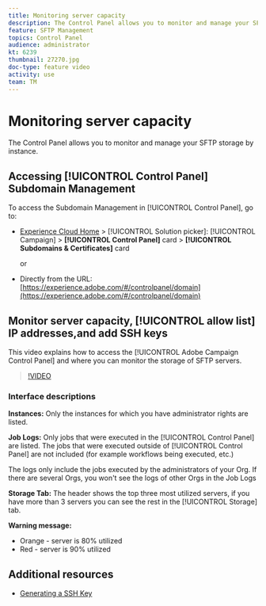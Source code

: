 ```yaml
---
title: Monitoring server capacity
description: The Control Panel allows you to monitor and manage your SFTP storage by instance and add IP addresses to allow lists.
feature: SFTP Management
topics: Control Panel
audience: administrator
kt: 6239
thumbnail: 27270.jpg
doc-type: feature video
activity: use
team: TM
---
```


# Monitoring server capacity

The Control Panel allows you to monitor and manage your SFTP storage by instance.

## Accessing [!UICONTROL Control Panel] Subdomain Management

To access the Subdomain Management in [!UICONTROL Control Panel], go to:

* [Experience Cloud Home](https://experience.adobe.com/#/home) > [!UICONTROL Solution picker]: [!UICONTROL Campaign] > **[!UICONTROL Control Panel]** card > **[!UICONTROL Subdomains & Certificates]** card
  
  or
* Directly from the URL: [https://experience.adobe.com/#/controlpanel/domain](https://experience.adobe.com/#/controlpanel/domain)

## Monitor server capacity, [!UICONTROL allow list] IP addresses,and add SSH keys

This video explains how to access the [!UICONTROL Adobe Campaign Control Panel] and where you can  monitor the storage of SFTP servers.

>[!VIDEO](https://video.tv.adobe.com/v/27270?quality=12)

### Interface descriptions

**Instances:** Only the instances for which you have administrator rights are listed.

**Job Logs:** Only jobs that were executed in the [!UICONTROL Control Panel] are listed. The jobs that were executed outside of [!UICONTROL Control Panel] are not included (for example workflows being executed, etc.)

The logs only include the jobs executed by the administrators of your Org. If there are several Orgs, you won't see the logs of other Orgs in the Job Logs

**Storage Tab:** The header shows the top three most utilized servers, if you have more than 3 servers you can see the rest in the [!UICONTROL Storage] tab.

**Warning message:**

* Orange - server is 80% utilized
* Red - server is 90% utilized

## Additional resources

* [Generating a SSH Key](./generate-ssh-key.md)
